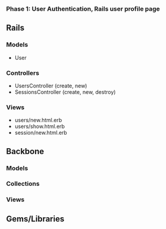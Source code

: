 ### Phase 1: User Authentication, Rails user profile page

## Rails
### Models
* User

### Controllers
* UsersController (create, new)
* SessionsController (create, new, destroy)

### Views
* users/new.html.erb
* users/show.html.erb
* session/new.html.erb

## Backbone
### Models

### Collections

### Views

## Gems/Libraries
